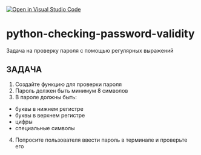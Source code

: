 [![Open in Visual Studio Code](https://classroom.github.com/assets/open-in-vscode-2e0aaae1b6195c2367325f4f02e2d04e9abb55f0b24a779b69b11b9e10269abc.svg)](https://classroom.github.com/online_ide?assignment_repo_id=17023695&assignment_repo_type=AssignmentRepo)
# python-checking-password-validity 
Задача на проверку пароля с помощью регулярных выражений

## ЗАДАЧА

1. Создайте функцию для проверки пароля
2. Пароль должен быть минимум 8 символов
3. В пароле должны быть:
- буквы в нижнем регистре
- буквы в верхнем регистре
- цифры
- специальные символы
4. Попросите пользователя ввести пароль в
терминале и проверьте его
